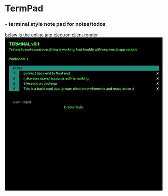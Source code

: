 <h1>TermPad</h1>
<h3>- terminal style note pad for notes/todos</h3>
<caption>below is the online and electron client render</caption>
<img src="./github_info/client.png"/>
